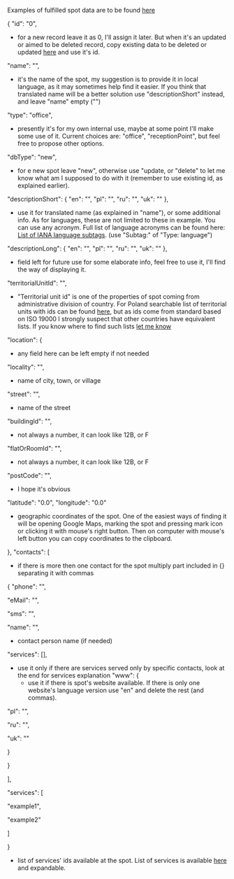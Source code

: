 Examples of fulfilled spot data are to be found [here](https://github.com/AdamGiergun/IfR-data/blob/main/data/spots.json) 

{
"id": "0",
 - for a new record leave it as 0, I'll assign it later. But when it's an updated or aimed to be deleted record, copy existing data to be deleted or updated [here](https://github.com/AdamGiergun/IfR-data/blob/main/data/spots.json) and use it's id.

"name": "",
 - it's the name of the spot, my suggestion is to provide it in local language, as it may sometimes help find it easier. If you think that translated name will be a better solution use "descriptionShort" instead, and leave "name" empty ("")

"type": "office",
 - presently it's for my own internal use, maybe at some point I'll make some use of it. Current choices are: "office", "receptionPoint", but feel free to propose other options.

"dbType": "new",
 - for e new spot leave "new", otherwise use "update, or "delete" to let me know what am I supposed to do with it (remember to use existing id, as explained earlier).

"descriptionShort": {
"en": "",
"pl": "",
"ru": "",
"uk": ""
},
 - use it for translated name (as explained in "name"), or some additional info. As for languages, these are not limited to these in example. You can use any acronym.
   Full list of language acronyms can be found here: [List of IANA language subtags](https://www.iana.org/assignments/language-subtag-registry/language-subtag-registry).
   (use "Subtag:" of "Type: language")

"descriptionLong": {
"en": "",
"pl": "",
"ru": "",
"uk": ""
},
 - field left for future use for some elaborate info, feel free to use it, I'll find the way of displaying it. 

"territorialUnitId": "",
 - "Territorial unit id" is one of the properties of spot coming from administrative division of country.
   For Poland searchable list of territorial units with ids can be found [here](https://eteryt.stat.gov.pl/eTeryt/rejestr_teryt/udostepnianie_danych/baza_teryt/uzytkownicy_indywidualni/wyszukiwanie/wyszukiwanie.aspx?contrast=default),
   but as ids come from standard based on ISO 19000 I strongly suspect that other countries have equivalent lists.
   If you know where to find such lists [let me know](https://github.com/AdamGiergun/IfR-data/issues/2)

"location": {
 - any field here can be left empty if not needed

"locality": "",
 - name of city, town, or village

"street": "",
 - name of the street

"buildingId": "",
 - not always a number, it can look like 12B, or F

"flatOrRoomId": "",
 - not always a number, it can look like 12B, or F

"postCode": "",
 - I hope it's obvious

"latitude": "0.0",
"longitude": "0.0"
 - geographic coordinates of the spot. One of the easiest ways of finding it will be opening Google Maps, marking the spot and pressing mark icon or clicking it with mouse's right button. 
   Then on computer with mouse's left button you can copy coordinates to the clipboard.

},
"contacts": [
 - if there is more then one contact for the spot multiply part included in {} separating it with commas 

{
"phone": "",

"eMail": "",

"sms": "",

"name": "",
 - contact person name (if needed)

"services": [],
 - use it only if there are services served only by specific contacts, look at the end for services explanation
"www": {
   - use it if there is spot's website available. If there is only one website's language version use "en" and delete the rest (and commas).

"pl": "",

"ru": "",

"uk": ""

}

}

],

"services": [

"example1",

"example2"   

]

}
 - list of services' ids available at the spot. List of services is available [here](https://github.com/AdamGiergun/IfR-data/blob/main/data/services.json) and expandable.     